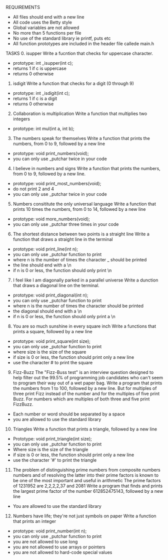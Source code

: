 REQUIREMENTS
- All files should end with a new line
- All code uses the Betty style
- Global variables are not allowed
- No more than 5 functions per file
- No use of the standard library ie printf, puts etc
- All function prototypes are included in the header file callede main.h

TASKS
0. isupper
Write a fucntion that checks for uppercase character.
- prototype: int _isupper(int c);
- returns 1 if c is uppercase
- returns 0 otherwise

1. isdigit
Write a function that checks for a digit (0 through 9)
- prototype: int _isdigit(int c);
- returns 1 if c is a digit
- returns 0 otherwise

2. Collaboration is multiplication
Write a function that multiplies two integers
- prototype: int mul(int a, int b);

3. The numbers speak for themselves
Write a function that prints the numbers, from 0 to 9, followed by a new line
- prototype: void print_numbers(void);
- you can only use _putchar twice in your code

4. I believe in numbers and signs
Write a function that prints the numbers, from 0 to 9, followed by a new line.
- prototype: void print_most_numbers(void);
- do not print 2 and 4
- you can only use _putchar twice in your code

5. Numbers consititute the only universal language
Write a function that prints 10 times the numbers, from 0 to 14, followed by a new line
- prototype: void more_numbers(void);
- you can only use _putchar three times in your code

6. The shortest distance between two points is a straight line
Write a function that draws a straight line in the terminal
- prototype: void print_line(int n);
- you can only use _putchar function to print
- where n is the number of times the character _ should be printed
- the line should end with a \n
- if n is 0 or less, the function should only print \n

7. I feel like I am diagonally parked in a parallel universe
Write a dunction that draws a diagonal line on the terminal.
- prototype: void print_diagonal(int n);
- you can only use _putchar function to print
- where n is the number of times the character should be printed
- the diagonal should end with a \n
- if n is 0 or less, the function should only print a \n

8. You are so much sunshine in every square inch
Write a functions that prints a square, followed by a new line
- prototype: void print_square(int size);
- you can only use _putchar function to print
- where size is the size of the square
- if size is 0 or less, the function should print only a new line
- use the character # to print the square

9. Fizz-Buzz
The "Fizz-Buss test" is an interview question designed to help filter out the 99.5% of programming job candidates who can't seem to program their way out of a wet paper bag.
Write a program that prints the numbers from 1 to 100, followed by a new line. But for multiples of three print Fizz instead of the number and for the multiples of five print Buzz. For numbers which are multiples of both three and five print FizzBuzz.
- Each number or word should be separated by a space
- you are allowed to use the standard library

10. Triangles
Write a function that prints a triangle, followed by a new line
- Prototype: void print_triangle(int size);
- you can only use _putchar function to print
- Where size is the size of the triangle
- if size is 0 or less, the function should print only a new line
- use the character '#' to print the triangle

11. The problem of distinguishing prime numbers from composite numbers numbers and of resolving the latter into their prime factors is known to be one of the most important and useful in arithmetic
The prime factors of 1231952 are 2,2,2,2,37 and 2081
Write a program that finds and prints the largest prime factor of the number  612852475143, followed by a new line
- You are allowed to use the standard library

12. Numbers have life; they're not just symbols on paper
Write a function that prints an integer
- prototype: void print_number(int n);
- you can only use _putchar function to print
- you are not allowed to use long
- you are not allowed to use arrays or pointers
- you are not allowed to hard-code special values
